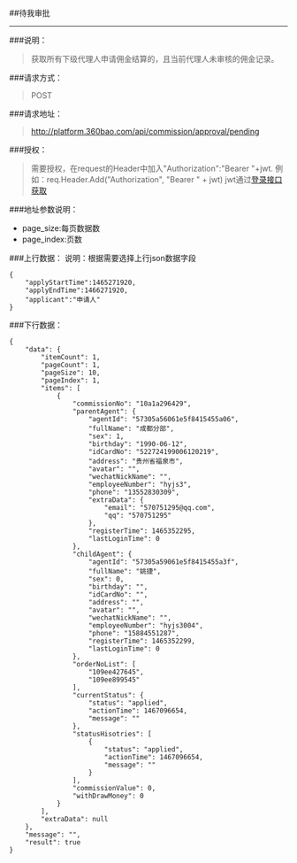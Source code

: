 ##待我审批

------------
###说明：
> 获取所有下级代理人申请佣金结算的，且当前代理人未审核的佣金记录。

###请求方式：
> POST

###请求地址：
> http://platform.360bao.com/api/commission/approval/pending

###授权：
> 需要授权，在request的Header中加入"Authorization":"Bearer "+jwt.
  例如：req.Header.Add("Authorization", "Bearer " + jwt)
  jwt通过[登录接口获取](https://github.com/360bao/Manual/blob/master/%E5%BC%80%E6%94%BE%E5%B9%B3%E5%8F%B0/%E9%94%80%E5%94%AE%E7%AE%A1%E7%90%86api/v4/%E8%B4%A6%E5%8F%B7%E6%8E%A7%E5%88%B6/%E7%99%BB%E5%BD%95.md)

###地址参数说明：
> 
* page_size:每页数据数
* page_index:页数

###上行数据：
说明：根据需要选择上行json数据字段
```
{
    "applyStartTime":1465271920,
    "applyEndTime":1466271920,
    "applicant":"申请人"
}
```

###下行数据：
```
{
    "data": {
        "itemCount": 1,
        "pageCount": 1,
        "pageSize": 10,
        "pageIndex": 1,
        "items": [
            {
                "commissionNo": "10a1a296429",
                "parentAgent": {
                    "agentId": "57305a56061e5f8415455a06",
                    "fullName": "成都分部",
                    "sex": 1,
                    "birthday": "1990-06-12",
                    "idCardNo": "522724199006120219",
                    "address": "贵州省福泉市",
                    "avatar": "",
                    "wechatNickName": "",
                    "employeeNumber": "hyjs3",
                    "phone": "13552830309",
                    "extraData": {
                        "email": "570751295@qq.com",
                        "qq": "570751295"
                    },
                    "registerTime": 1465352295,
                    "lastLoginTime": 0
                },
                "childAgent": {
                    "agentId": "57305a59061e5f8415455a3f",
                    "fullName": "姚捷",
                    "sex": 0,
                    "birthday": "",
                    "idCardNo": "",
                    "address": "",
                    "avatar": "",
                    "wechatNickName": "",
                    "employeeNumber": "hyjs3004",
                    "phone": "15884551287",
                    "registerTime": 1465352299,
                    "lastLoginTime": 0
                },
                "orderNoList": [
                    "109ee427645",
                    "109ee899545"
                ],
                "currentStatus": {
                    "status": "applied",
                    "actionTime": 1467096654,
                    "message": ""
                },
                "statusHisotries": [
                    {
                        "status": "applied",
                        "actionTime": 1467096654,
                        "message": ""
                    }
                ],
                "commissionValue": 0,
                "withDrawMoney": 0
            }
        ],
        "extraData": null
    },
    "message": "",
    "result": true
}
```

